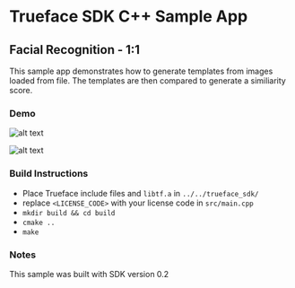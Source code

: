 # Trueface SDK C++ Sample App
## Facial Recognition - 1:1
This sample app demonstrates how to generate templates from images loaded from file.
The templates are then compared to generate a similiarity score.

### Demo
![alt text](https://i.ibb.co/qkGgTq6/Untitled-presentation.jpg)

![alt text](https://i.ibb.co/SPwVK4V/Untitled-presentation-1.jpg)

### Build Instructions
* Place Trueface include files and `libtf.a` in `../../trueface_sdk/`
* replace `<LICENSE_CODE>` with your license code in `src/main.cpp`
* `mkdir build && cd build`
* `cmake ..`
* `make`

### Notes
This sample was built with SDK version 0.2